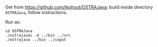 Get from https://github.com/tkohout/OSTRAJava; build inside directory `OSTRAJava`, follow instructions.

Run as:
```
cd OSTRAJava
./ostrajavac -d ../bin ../src
./ostrajava ../bin ../input
```
